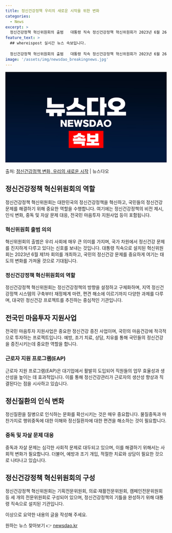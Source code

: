```yaml
---
title: 정신건강정책 우리의 새로운 시작을 위한 변화
categories:
  - News
excerpt: >
  정신건강정책 혁신위원회의 출범   대통령 직속 정신건강정책 혁신위원회가 2023년 6월 26일 제1차 회의를…
feature_text: >
  ## whereispost 실시간 뉴스 속보입니다.

  정신건강정책 혁신위원회의 출범   대통령 직속 정신건강정책 혁신위원회가 2023년 6월 26일 제1차 회의를…
image: '/assets/img/newsdao_breakingnews.jpg'
---
```


![뉴스다오 속보](/assets/img/newsdao_breakingnews.jpg)

<p>출처: <a href="https://newsdao.kr/4697" rel="dofollow">정신건강정책 변화, 우리의 새로운 시작</a> | 뉴스다오</p>

<h2 data-ke-size="size26">정신건강정책 혁신위원회의 역할</h2>
<p data-ke-size="size16">정신건강정책 혁신위원회는 대한민국의 정신건강정책을 혁신하고, 국민들의 정신건강 문제를 해결하기 위해 중요한 역할을 수행합니다. 여기에는 정신건강정책의 비전 제시, 인식 변화, 중독 및 자살 문제 대응, 전국민 마음투자 지원사업 등이 포함됩니다.</p>

<h3 data-ke-size="size24">혁신위원회 출범 의의</h3>
<p data-ke-size="size16">혁신위원회의 출범은 우리 사회에 매우 큰 의미를 가지며, 국가 차원에서 정신건강 문제를 진지하게 다루고 있다는 신호를 보내는 것입니다. 대통령 직속으로 설치된 혁신위원회는 2023년 6월 제1차 회의를 개최하고, 국민의 정신건강 문제를 중요하게 여기는 태도의 변화를 가져올 것으로 기대됩니다.</p>

<h3 data-ke-size="size24">정신건강정책 혁신위원회의 역할</h3>
<p data-ke-size="size16">정신건강정책 혁신위원회는 정신건강정책의 방향을 설정하고 구체화하며, 지역 정신건강정책 시스템의 구축부터 재정체계 마련, 편견 해소에 이르기까지 다양한 과제를 다루며, 대국민 정신건강 프로젝트를 추진하는 중심적인 기관입니다.</p>

<h2 data-ke-size="size26">전국민 마음투자 지원사업</h2>
<p data-ke-size="size16">전국민 마음투자 지원사업은 중요한 정신건강 증진 사업이며, 국민의 마음건강에 적극적으로 투자하는 프로젝트입니다. 예방, 조기 치료, 상담, 치유를 통해 국민들의 정신건강을 증진시키는데 중요한 역할을 합니다.</p>

<h3 data-ke-size="size24">근로자 지원 프로그램(EAP)</h3>
<p data-ke-size="size16">근로자 지원 프로그램(EAP)은 대기업에서 활발히 도입되어 직원들의 업무 효율성과 생산성을 높이는 데 효과적입니다. 이를 통해 정신건강관리가 근로자의 생산성 향상과 직결된다는 점을 시사하고 있습니다.</p>

<h2 data-ke-size="size26">정신질환의 인식 변화</h2>
<p data-ke-size="size16">정신질환을 질병으로 인식하는 문화를 확산시키는 것은 매우 중요합니다. 물질중독과 마찬가지로 행위중독에 대한 이해와 정신질환자에 대한 편견을 해소하는 것이 필요합니다.</p>

<h3 data-ke-size="size24">중독 및 자살 문제 대응</h3>
<p data-ke-size="size16">중독과 자살 문제는 심각한 사회적 문제로 대두되고 있으며, 이를 해결하기 위해서는 사회적 변화가 필요합니다. 더불어, 예방과 조기 개입, 적절한 치료와 상담이 필요한 것으로 나타나고 있습니다.</p>

<h2 data-ke-size="size26">정신건강정책 혁신위원회의 구성</h2>
<p data-ke-size="size16">정신건강정책 혁신위원회는 기획전문위원회, 의료·재활전문위원회, 캠페인전문위원회 등 세 개의 전문위원회로 구성되어 있으며, 정신건강정책의 기틀을 완성하기 위해 대통령 직속으로 설치된 기관입니다.</p>

이상으로 요약한 내용의 글을 작성해 주세요. 

원하는 뉴스 찾아보기 👉 <a href="https://newsdao.kr" rel="dofollow">newsdao.kr</a>


